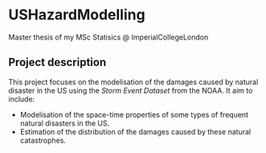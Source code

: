 # USHazardModelling
Master thesis of my MSc Statisics @ ImperialCollegeLondon

## Project description

This project focuses on the modelisation of the damages caused by natural disaster in the US using the *Storm Event Dataset* from the NOAA. It aim to include:
- Modelisation of the space-time properties of some types of frequent natural disasters in the US.
- Estimation of the distribution of the damages caused by these natural catastrophes. 
